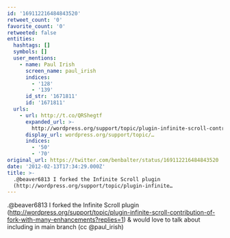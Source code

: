 ```yaml
---
id: '169112216484843520'
retweet_count: '0'
favorite_count: '0'
retweeted: false
entities:
  hashtags: []
  symbols: []
  user_mentions:
    - name: Paul Irish
      screen_name: paul_irish
      indices:
        - '128'
        - '139'
      id_str: '1671811'
      id: '1671811'
  urls:
    - url: http://t.co/QRShegtf
      expanded_url: >-
        http://wordpress.org/support/topic/plugin-infinite-scroll-contribution-of-fork-with-many-enhancements?replies=1
      display_url: wordpress.org/support/topic/…
      indices:
        - '50'
        - '70'
original_url: https://twitter.com/benbalter/status/169112216484843520
date: '2012-02-13T17:34:29.000Z'
title: >-
  .@beaver6813 I forked the Infinite Scroll plugin
  (http://wordpress.org/support/topic/plugin-infinite…
---
```


.@beaver6813 I forked the Infinite Scroll plugin (http://wordpress.org/support/topic/plugin-infinite-scroll-contribution-of-fork-with-many-enhancements?replies=1) & would love to talk about including in main branch (cc @paul_irish)